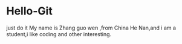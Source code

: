# Hello-Git
just do it
My name is Zhang guo wen ,from China He Nan,and i am a student,i like coding and other interesting.
